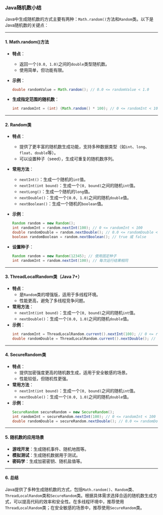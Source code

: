 ### Java随机数小结

Java中生成随机数的方式主要有两种：`Math.random()`方法和`Random`类。以下是Java随机数的关键点：

---

#### 1. **Math.random()方法**
- **特点**：
    - 返回一个`[0.0, 1.0)`之间的`double`类型随机数。
    - 使用简单，但功能有限。
- **示例**：
  ```java
  double randomValue = Math.random(); // 0.0 <= randomValue < 1.0
  ```

- **生成指定范围的随机数**：
  ```java
  int randomInt = (int) (Math.random() * 100); // 0 <= randomInt < 100
  ```


---

#### 2. **Random类**
- **特点**：
    - 提供了更丰富的随机数生成功能，支持多种数据类型（如`int`、`long`、`float`、`double`等）。
    - 可以设置种子（seed），生成可重复的随机数序列。
- **常用方法**：
    - `nextInt()`：生成一个随机的`int`值。
    - `nextInt(int bound)`：生成一个`[0, bound)`之间的随机`int`值。
    - `nextLong()`：生成一个随机的`long`值。
    - `nextDouble()`：生成一个`[0.0, 1.0)`之间的随机`double`值。
    - `nextBoolean()`：生成一个随机的`boolean`值。
- **示例**：
  ```java
  Random random = new Random();
  int randomInt = random.nextInt(100); // 0 <= randomInt < 100
  double randomDouble = random.nextDouble(); // 0.0 <= randomDouble < 1.0
  boolean randomBoolean = random.nextBoolean(); // true 或 false
  ```

- **设置种子**：
  ```java
  Random random = new Random(12345); // 使用固定种子
  int randomInt = random.nextInt(100); // 每次运行结果相同
  ```


---

#### 3. **ThreadLocalRandom类（Java 7+）**
- **特点**：
    - 是`Random`类的增强版，适用于多线程环境。
    - 性能更高，避免了多线程竞争问题。
- **常用方法**：
    - `nextInt(int bound)`：生成一个`[0, bound)`之间的随机`int`值。
    - `nextDouble()`：生成一个`[0.0, 1.0)`之间的随机`double`值。
- **示例**：
  ```java
  int randomInt = ThreadLocalRandom.current().nextInt(100); // 0 <= randomInt < 100
  double randomDouble = ThreadLocalRandom.current().nextDouble(); // 0.0 <= randomDouble < 1.0
  ```


---

#### 4. **SecureRandom类**
- **特点**：
    - 提供加密强度更高的随机数生成，适用于安全敏感的场景。
    - 性能较低，但随机性更强。
- **常用方法**：
    - `nextInt(int bound)`：生成一个`[0, bound)`之间的随机`int`值。
    - `nextDouble()`：生成一个`[0.0, 1.0)`之间的随机`double`值。
- **示例**：
  ```java
  SecureRandom secureRandom = new SecureRandom();
  int randomInt = secureRandom.nextInt(100); // 0 <= randomInt < 100
  double randomDouble = secureRandom.nextDouble(); // 0.0 <= randomDouble < 1.0
  ```


---

#### 5. **随机数的应用场景**
- **游戏开发**：生成随机事件、随机地图等。
- **模拟测试**：生成随机数据用于测试。
- **密码学**：生成加密密钥、随机盐值等。

---

#### 6. **总结**
Java提供了多种生成随机数的方式，包括`Math.random()`、`Random`类、`ThreadLocalRandom`类和`SecureRandom`类。根据具体需求选择合适的随机数生成方式，可以提高代码的效率和安全性。在多线程环境中，推荐使用`ThreadLocalRandom`类；在安全敏感的场景中，推荐使用`SecureRandom`类。